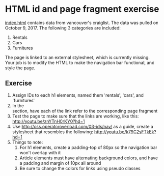 # HTML id and page fragment exercise

[index.html](https://raw.githubusercontent.com/env3d/css-examples/master/03-ids/exercise/index.html)
contains data from vancouver's craiglist.  The data was pulled
on October 9, 2017.  The following 3 categories are included:

1. Rentals
2. Cars
3. Furnitures

The page is linked to an external stylesheet, which is currently missing.  Your
job is to modify the HTML to make the navigation bar functional, and style the
page.

## Exercise

1. Assign IDs to each h1 elements, named them 'rentals', 'cars', and 'furnitures'
2. In the <nav> section, have each of the link refer to the corresponding page fragment
3. Test the page to make sure that the links are working, like this: http://youtu.be/znYTnH0rKY0?hd=1 
4. Use http://css.operatoroverload.com/03-ids/nav/ as a guide, create a stylesheet that resembles the 
following: http://youtu.be/k79C2sFTkEk?hd=1
5. Things to note:
   1. For h1 elements, create a padding-top of 80px so the navigation bar won't overlap with it
   2. Article elements must have alternating background colors, and have a padding and margin of 10px all around
   3. Be sure to change the colors for links using pseudo classes
  
